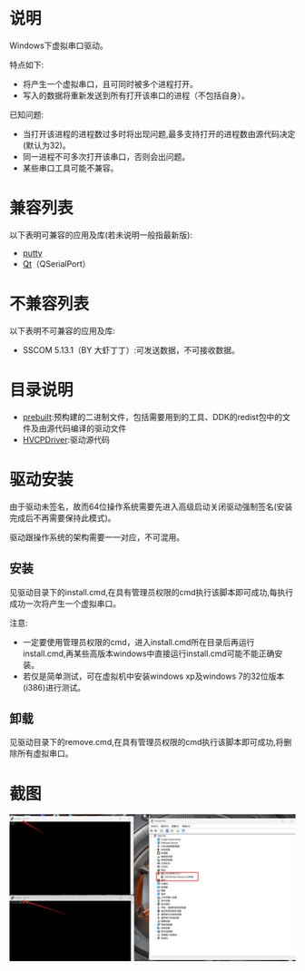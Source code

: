 # 说明

Windows下虚拟串口驱动。

特点如下:

- 将产生一个虚拟串口，且可同时被多个进程打开。
- 写入的数据将重新发送到所有打开该串口的进程（不包括自身）。

已知问题:

- 当打开该进程的进程数过多时将出现问题,最多支持打开的进程数由源代码决定(默认为32)。
- 同一进程不可多次打开该串口，否则会出问题。
- 某些串口工具可能不兼容。

# 兼容列表

以下表明可兼容的应用及库(若未说明一般指最新版):

- [putty](https://github.com/github/putty.git)
- [Qt](https://www.qt.io)（QSerialPort）

# 不兼容列表

以下表明不可兼容的应用及库:

- SSCOM 5.13.1（BY 大虾丁丁）:可发送数据，不可接收数据。

# 目录说明

- [prebuilt](prebuilt):预构建的二进制文件，包括需要用到的工具、DDK的redist包中的文件及由源代码编译的驱动文件
- [HVCPDriver](HVCPDriver):驱动源代码

# 驱动安装

由于驱动未签名，故而64位操作系统需要先进入高级启动关闭驱动强制签名(安装完成后不再需要保持此模式)。

驱动跟操作系统的架构需要一一对应，不可混用。

## 安装

见驱动目录下的install.cmd,在具有管理员权限的cmd执行该脚本即可成功,每执行成功一次将产生一个虚拟串口。

注意:

- 一定要使用管理员权限的cmd，进入install.cmd所在目录后再运行install.cmd,再某些高版本windows中直接运行install.cmd可能不能正确安装。
- 若仅是简单测试，可在虚拟机中安装windows xp及windows 7的32位版本(i386)进行测试。

## 卸载

见驱动目录下的remove.cmd,在具有管理员权限的cmd执行该脚本即可成功,将删除所有虚拟串口。

# 截图

![HVCPDriver_putty_test](HVCPDriver_putty_test.png)